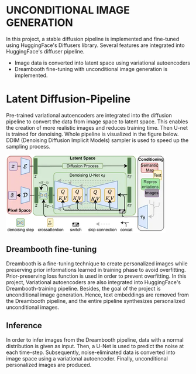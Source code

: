 # UNCONDITIONAL IMAGE GENERATION 
In this project, a stable diffusion pipeline is implemented and fine-tuned using HuggingFace's Diffusers library. Several features are integrated into HuggingFace's diffuser pipeline.

*  Image data is converted into latent space using variational autoencoders
*  Dreambooth fine-tuning with unconditional image generation is implemented.


# Latent Diffusion-Pipeline

Pre-trained variational autoencoders are integrated into the diffusion pipeline to convert the data from image space to latent space. This enables the creation of more realistic images and reduces training time. Then U-net is trained for denoising. Whole pipeline is visualized in the figure below. DDIM (Denoising Diffusion Implicit Models) sampler is used to speed up the sampling process.




  ![](images/Stable_Diffusion_architecture.png?raw=true "Stable diffusion Architecture")

## Dreambooth fine-tuning
Dreambooth is a fine-tuning technique to create personalized images while preserving prior informations learned in training phase to avoid overfitting. Prior-preserving loss function is used in order to prevent overfitting. In this project, Variational autoencoders are also integrated into HuggingFace's Dreambooth-training pipeline. Besides, the goal of the project is unconditional image generation. Hence, text embeddings are removed from the Dreambooth pipeline, and the entire pipeline synthesizes personalized unconditional images.

## Inference 
In order to infer images from the Dreambooth pipeline, data with a normal distribution is given as input. Then, a U-Net is used to predict the noise at each time-step. Subsequently, noise-eliminated data is converted into image space using a variational autoencoder. Finally, unconditional personalized images are produced.


